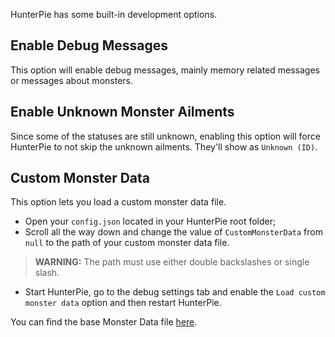 HunterPie has some built-in development options.

## Enable Debug Messages

This option will enable debug messages, mainly memory related messages or messages about monsters.

## Enable Unknown Monster Ailments

Since some of the statuses are still unknown, enabling this option will force HunterPie to not skip the unknown ailments. They'll show as `Unknown (ID)`.

## Custom Monster Data

This option lets you load a custom monster data file.

- Open your `config.json` located in your HunterPie root folder;
- Scroll all the way down and change the value of `CustomMonsterData` from `null` to the path of your custom monster data file.
> **WARNING:** The path must use either double backslashes or single slash.
- Start HunterPie, go to the debug settings tab and enable the `Load custom monster data` option and then restart HunterPie.

You can find the base Monster Data file [here](https://github.com/Haato3o/HunterPie/blob/master/HunterPie/Core/Monster/MonsterData.xml).
